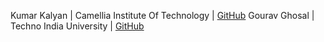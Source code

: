Kumar Kalyan | Camellia Institute Of Technology | [GitHub](https://github.com/kum9748ar)
Gourav Ghosal | Techno India University | [GitHub](https://github.com/gourav221b)

